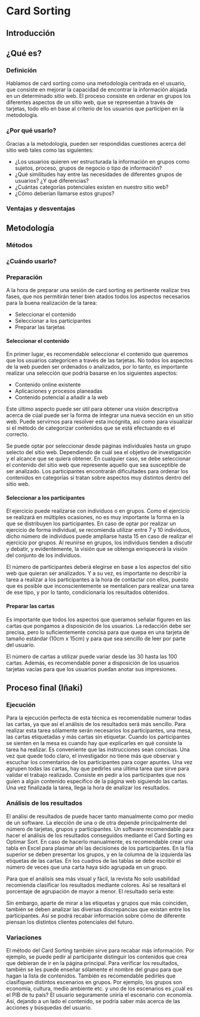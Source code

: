 # Card Sorting

## Introducción

## ¿Qué es?

### Definición

Hablamos de card sorting como una metodología centrada en el usuario, que consiste en mejorar la capacidad de encontrar la información alojada en un determinado sitio web. El proceso consiste en ordenar en grupos los diferentes aspectos de un sitio web, que se representan a través de tarjetas, todo ello en base al criterio de los usuarios que participen en la metodología.

### ¿Por qué usarlo?

Gracias a la metodología, pueden ser respondidas cuestiones acerca del sitio web tales como las siguientes:
* ¿Los usuarios quieren ver estructurada la información en grupos como sujetos, proceso, grupos de negocio o tipo de información?  
* ¿Qué similitudes hay entre las necesidades de diferentes grupos de usuarios? ¿Y qué diferencias?
* ¿Cuántas categorías potenciales existen en nuestro sitio web?
* ¿Cómo deberían llamarse estos grupos? 

### Ventajas y desventajas

## Metodología

### Métodos
### ¿Cuándo usarlo?

### Preparación

A la hora de preparar una sesión de card sorting es pertinente realizar tres fases, que nos permitirán tener bien atados todos los aspectos necesarios para la buena realización de la tarea:

* Seleccionar el contenido
* Seleccionar a los participantes
* Preparar las tarjetas

#### Seleccionar el contenido

En primer lugar, es recomendable seleccionar el contenido que queremos que los usuarios categoricen a través de las tarjetas. No todos los aspectos de la web pueden ser ordenados o analizados, por lo tanto, es importante realizar una selección que podría basarse en los siguientes aspectos:

* Contenido online existente
* Aplicaciones y procesos planeadas
* Contenido potencial a añadir a la web

Este último aspecto puede ser útil para obtener una visión descriptiva acerca de cúal puede ser la forma de integrar una nueva sección en un sitio web. Puede servirnos para resolver esta incógnita, así como para visualizar si el método de categorizar contenidos que se está efectuando es el correcto.

Se puede optar por seleccionar desde páginas individuales hasta un grupo selecto del sitio web. Dependiendo de cuál sea el objetivo de investigación y el alcance que se quiera obtener. En cualquier caso, se debe seleccionar el contenido del sitio web que represente aquello que sea susceptible de ser analizado. Los participantes encontrarán dificultades para ordenar los contenidos en categorías si tratan sobre aspectos muy distintos dentro del sitio web.  

#### Seleccionar a los participantes

El ejercicio puede realizarse con individuos o en grupos. Como el ejercicio se realizará en múltiples ocasiones, no es muy importante la forma en la que se distribuyen los participantes. En caso de optar por realizar un ejercicio de forma individual, se recomienda utilizar entre 7 y 10 individuos, dicho número de individuos puede ampliarse hasta 15 en caso de realizar el ejercicio por grupos. Al reunirse en grupos, los individuos tienden a discutir y debatir, y evidentemente, la visión que se obtenga enriquecerá la visión del conjunto de los individuos.

El número de participantes deberá elegirse en base a los aspectos del sitio web que quieran ser analizados. Y a su vez, es importante no describir la tarea a realizar a los participantes a la hora de contactar con ellos, puesto que es posible que inconscientemente se mentalicen para realizar una tarea de ese tipo, y por lo tanto, condicionaría los resultados obtenidos. 
 
#### Preparar las cartas

Es importante que todos los aspectos que queramos señalar figuren en las cartas que pongamos a disposición de los usuarios. La redacción debe ser precisa, pero lo suficientemente concisa para que quepa en una tarjeta de tamaño estándar (10cm x 15cm) y para que sea sencillo de leer por parte del usuario.
  
El número de cartas a utilizar puede variar desde las 30 hasta las 100 cartas. Además, es recomendable poner a disposición de los usuarios tarjetas vacías para que los usuarios puedan anotar sus impresiones.

## Proceso final (Iñaki)

### Ejecución

Para la ejecución perfecta de esta técnica es recomendable numerar todas las cartas, ya que así el análisis de los resultados será más sencillo. Para realizar esta tarea sólamente serán necesarios los participantes, una mesa, las cartas etiquetadas y más cartas sin etiquetar. Cuando los participantes se sienten en la mesa es cuando hay que explicarles en qué consiste la tarea ha realizar. Es conveniente que las instrucciones sean concisas. Una vez que quede todo claro, el investigador no tiene más que observar y escuchar los comentarios de los participantes para coger apuntes. Una vez agrupen todas las cartas, hay que pedirles una última tarea que sirve para validar el trabajo realizado. Consiste en pedir a los participantes que nos guíen a algún contenido específico de la página web siguiendo las cartas. Una vez finalizada la tarea, llega la hora de analizar los resultados. 
### Análisis de los resultados

El análisi de resultados de puede hacer tanto manualmente como por medio de un software. La elección de una o de otra depende principalmente del número de tarjetas, grupos y participantes. Un software recomendable para hacer el análisis de los resultados conseguidos mediante el Card Sorting es Optimar Sort. En caso de hacerlo manualmente, es recomendable crear una tabla en Excel para plasmar ahí las decisiones de los participantes. En la fila superior se deben presentar los grupos, y en la columna de la izquierda las etiquetas de las cartas. En los cuadros de las tablas se debe escribir el número de veces que una carta haya sido agrupada en un grupo.

Para que el análisis sea más visual y fácil, la revista No solo usabilidad recomienda clasificar los resultados mediante colores. Así se resaltará el porcentaje de agrupación de mayor a menor. El resultado sería este: 


Sin embargo, aparte de mirar a las etiquetas y grupos que más coinciden, también se deben analizar las diversas discrepancias que existan entre los participantes. Así se podrá recabar información sobre cómo de diferente piensan los distintos clientes potenciales del futuro.

### Variaciones

El método del Card Sorting también sirve para recabar más información. Por ejemplo, se puede pedir al participante distinguir los contenidos que crea que debieran de ir en la página principal. Para verificar los resultados, también se les puede enseñar sólamente el nombre del grupo para que hagan la lista de contenidos. También es recomendable pedirles que clasifiquen distintos escenarios en grupos. Por ejemplo, los grupos son economía, cultura, medio ambiente etc. y uno de los escenarios es ¿cuál es el PIB de tu país? El usuario seguramente uniría el escenario con economía. Así, dejando a un lado el contenido, se podría saber más acerca de las acciones y búsquedas del usuario.